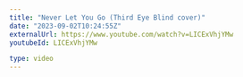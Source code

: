 ```yaml
---
title: "Never Let You Go (Third Eye Blind cover)"
date: "2023-09-02T10:24:55Z"
externalUrl: https://www.youtube.com/watch?v=LICExVhjYMw
youtubeId: LICExVhjYMw

type: video
---
```

